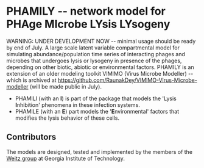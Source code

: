 # PHAMILY -- network model for PHAge MIcrobe LYsis LYsogeny
WARNING: UNDER DEVELOPMENT NOW -- minimal usage should be ready by end of July.
A large scale latent variable compartmental model for simulating abundance/population time series of interacting phages and microbes that undergoes lysis or lysogeny in presence of the phages, depending on other biotic, abiotic or environmental factors. PHAMILY is an extension of an older modeling toolkit VIMIMO (Virus Microbe Modeller) -- which is archived at https://github.com/RaunakDey/VIMIMO-Virus-Microbe-modeller (will be made public in July).

* PHAMILI (with an **I**) is part of the package that models the 'Lysis **I**nhibition' phenomena in these infection systems.
* PHAMILE (with an **E**) part models the '**E**nvironmental' factors that modifies the lysis behavior of these cells.


## Contributors

The models are designed, tested and implemented by the members of the [Weitz group](https://weitzgroup.biosci.gatech.edu) at Georgia Institute of Technology. 





 
